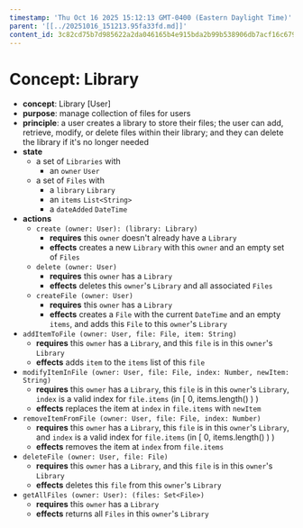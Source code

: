 ```yaml
---
timestamp: 'Thu Oct 16 2025 15:12:13 GMT-0400 (Eastern Daylight Time)'
parent: '[[../20251016_151213.95fa33fd.md]]'
content_id: 3c82cd75b7d985622a2da046165b4e915bda2b99b538906db7acf16c6797d68d
---
```


# Concept: Library

* **concept**: Library \[User]
* **purpose**: manage collection of files for users
* **principle**: a user creates a library to store their files; the user can add, retrieve, modify, or delete files within their library; and they can delete the library if it's no longer needed
* **state**
  * a set of `Libraries` with
    * an `owner` `User`
  * a set of `Files` with
    * a `library` `Library`
    * an `items` `List<String>`
    * a `dateAdded` `DateTime`
* **actions**
  * `create (owner: User): (library: Library)`
    * **requires** this `owner` doesn't already have a `Library`
    * **effects** creates a new `Library` with this `owner` and an empty set of `Files`
  * `delete (owner: User)`
    * **requires** this `owner` has a `Library`
    * **effects** deletes this `owner`'s `Library` and all associated `Files`
  * `createFile (owner: User)`
    * **requires** this `owner` has a `Library`
    * **effects** creates a `File` with the current `DateTime` and an empty `items`, and adds this `File` to this `owner`'s `Library`
* `addItemToFile (owner: User, file: File, item: String)`
  * **requires** this `owner` has a `Library`, and this `file` is in this `owner`'s `Library`
  * **effects** adds `item` to the `items` list of this `file`
* `modifyItemInFile (owner: User, file: File, index: Number, newItem: String)`
  * **requires** this `owner` has a `Library`, this `file` is in this `owner`'s `Library`, `index` is a valid index for `file.items` (in \[ 0, items.length() ) )
  * **effects** replaces the item at `index` in `file.items` with `newItem`
* `removeItemFromFile (owner: User, file: File, index: Number)`
  * **requires** this `owner` has a `Library`, this `file` is in this `owner`'s `Library`, and `index` is a valid index for `file.items` (in \[ 0, items.length() ) )
  * **effects** removes the item at `index` from `file.items`
* `deleteFile (owner: User, file: File)`
  * **requires** this `owner` has a `Library`, and this `file` is in this `owner`'s `Library`
  * **effects** deletes this `file` from this `owner`'s `Library`
* `getAllFiles (owner: User): (files: Set<File>)`
  * **requires** this `owner` has a `Library`
  * **effects** returns all `Files` in this `owner`'s `Library`
